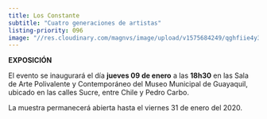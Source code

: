 ```yaml
---
title: Los Constante
subtitle: "Cuatro generaciones de artistas"
listing-priority: 096
image: "//res.cloudinary.com/magnvs/image/upload/v1575684249/qghfiie4y3geb48ffyyf.jpg"
---
```

**EXPOSICIÓN**

El evento se inaugurará el día **jueves 09 de enero** a las **18h30** en las Sala de Arte Polivalente y Contemporáneo del Museo Municipal de Guayaquil, ubicado en las calles Sucre, entre Chile y Pedro Carbo.

La muestra permanecerá abierta hasta el viernes 31 de enero del 2020.
